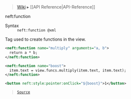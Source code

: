 > [Wiki](Home) ▸ [[API Reference|API-Reference]]

neft:function
<dl><dt>Syntax</dt><dd><code>neft:function @xml</code></dd></dl>
Tag used to create functions in the view.

```xml
<neft:function name="multiply" arguments="a, b">
  return a * b;
</neft:function>

<neft:function name="boost">
  item.text = view.funcs.multiply(item.text, item.text);
</neft:function>

<button neft:style:pointer:onClick="${boost}">1</button>
```

> [`Source`](/Neft-io/neft/blob/feb74662c4f7ee7aedc58bcb4488ea1b56f65be9/src/document/file/parse/funcs.litcoffee#neftfunction)

